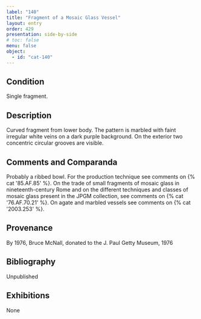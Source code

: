 ```yaml
---
label: "140"
title: "Fragment of a Mosaic Glass Vessel"
layout: entry
order: 429
presentation: side-by-side
# toc: false
menu: false
object:
  - id: "cat-140"
---
```


## Condition

Single fragment.

## Description

Curved fragment from lower body. The pattern is marbled with faint irregular white veins on a dark purple background. On the exterior two concentric circular grooves are visible.

## Comments and Comparanda

Probably a ribbed bowl. For the production technique see comments on {% cat '85.AF.85' %}. On the trade of small fragments of mosaic glass in nineteenth-century Rome and on the different techniques and classes of mosaic glass present in the JPGM collection, see comments on {% cat '76.AF.70.21' %}. On agate and marbled vessels see comments on {% cat '2003.253' %}.

## Provenance

By 1976, Bruce McNall, donated to the J. Paul Getty Museum, 1976

## Bibliography

Unpublished

## Exhibitions

None